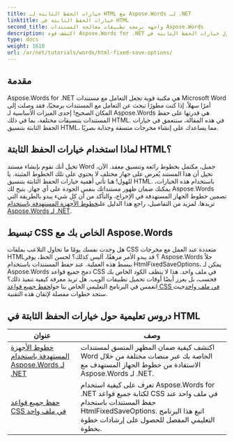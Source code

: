 ```yaml
---
title: خيارات الحفظ الثابتة لـ HTML مع Aspose.Words لـ .NET
linktitle: خيارات الحفظ الثابتة في HTML
second_title: واجهة برمجة تطبيقات معالجة المستندات Aspose.Words
description: اكتشف قوة Aspose.Words for .NET من خلال دروسنا الشاملة حول خيارات الحفظ الثابتة في HTML. تعلم كيفية تبسيط سير عمل المستندات لديك.
type: docs
weight: 1610
url: /ar/net/tutorials/words/html-fixed-save-options/
---
```

## مقدمة

Aspose.Words for .NET هي مكتبة قوية تجعل التعامل مع مستندات Microsoft Word أمرًا سهلاً. إذا كنت مطورًا تبحث عن التعامل مع المستندات برمجيًا، فقد وصلت إلى المكان الصحيح! إحدى الميزات الأساسية لـ Aspose.Words هي قدرتها على حفظ المستندات بتنسيقات مختلفة، بما في ذلك HTML. في هذه المقالة، سنتعمق في خيارات الحفظ الثابتة بتنسيق HTML، مما يساعدك على إنشاء مخرجات متسقة وجذابة بصريًا.

## لماذا استخدام خيارات الحفظ الثابتة HTML؟

 تخيل أنك تقوم بإنشاء مستند Word جميل، مكتمل بخطوط رائعة وتنسيق معقد. الآن، تخيل أن هذا المستند يُعرض على جهاز مختلف لا يحتوي على تلك الخطوط المثبتة. يا للهول! هنا تأتي أهمية خيارات الحفظ الثابتة بتنسيق HTML. باستخدام هذه الخيارات، يمكنك ضمان ظهور مستنداتك بنفس الجودة على أي جهاز. يتيح لك Aspose.Words تضمين خطوط الجهاز المستهدفة في الإخراج، والتأكد من أن كل شيء يبدو بالطريقة التي تريدها. لمزيد من التفاصيل، راجع هذا الدليل على[خطوط الأجهزة المستهدفة باستخدام Aspose.Words لـ .NET](./target-machine-font/).

## تبسيط CSS الخاص بك مع Aspose.Words

 هل وجدت نفسك يومًا ما تحاول التلاعب بملفات CSS متعددة عند العمل مع مخرجات HTML؟ قد يبدو الأمر مرهقًا، أليس كذلك؟ لحسن الحظ، يوفر Aspose.Words حلاً يبسط هذه العملية. عند حفظ المستندات باستخدام HtmlFixedSaveOptions، يمكن لـ Aspose.Words دمج جميع قواعد CSS في ملف واحد. هذا لا ينظف الكود الخاص بك فحسب، بل يعزز أيضًا أوقات تحميل تطبيقات الويب. هل تريد معرفة كيفية تنفيذ ذلك؟ انغمس في البرنامج التعليمي الخاص بنا حول[حفظ جميع قواعد CSS في ملف واحد](./save-all-css-rules-in-single-file/)حيث ستجد خطوات مفصلة لإتقان هذه التقنية.

 ## دروس تعليمية حول خيارات الحفظ الثابتة في HTML
| عنوان | وصف |
| --- | --- |
| [خطوط الأجهزة المستهدفة باستخدام Aspose.Words لـ .NET](./target-machine-font/) | اكتشف كيفية ضمان المظهر المتسق لمستندات Word الخاصة بك عبر منصات مختلفة من خلال الاستفادة من خطوط الجهاز المستهدف مع Aspose.Words لـ .NET. |
| [حفظ جميع قواعد CSS في ملف واحد](./save-all-css-rules-in-single-file/) | تعرف على كيفية استخدام Aspose.Words for .NET لكتابة جميع قواعد CSS في ملف واحد عند حفظ المستندات باستخدام HtmlFixedSaveOptions. اتبع هذا البرنامج التعليمي المفصل للحصول على إرشادات خطوة بخطوة. |